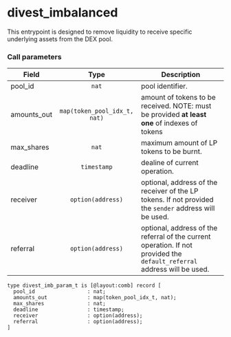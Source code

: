 # divest\_imbalanced

This entrypoint is designed to remove liquidity to receive specific underlying assets from the DEX pool.

### Call parameters

| Field        |             Type             | Description                                                                                                              |
| ------------ | :--------------------------: | ------------------------------------------------------------------------------------------------------------------------ |
| pool\_id     |             `nat`            | pool identifier.                                                                                                         |
| amounts\_out | `map(token_pool_idx_t, nat)` | amount of tokens to be received. NOTE: must be provided **at least one** of indexes of tokens                            |
| max\_shares  |             `nat`            | maximum amount of LP tokens to be burnt.                                                                                 |
| deadline     |          `timestamp`         | dealine of current operation.                                                                                            |
| receiver     |       `option(address)`      | optional, address of the receiver of the LP tokens. If not provided the `sender` address will be used.                   |
| referral     |       `option(address)`      | optional, address of the referral of the current operation. If not provided the `default_referral` address will be used. |

```pascaligo
type divest_imb_param_t is [@layout:comb] record [
  pool_id                 : nat;
  amounts_out             : map(token_pool_idx_t, nat);
  max_shares              : nat; 
  deadline                : timestamp; 
  receiver                : option(address); 
  referral                : option(address);
]
```
